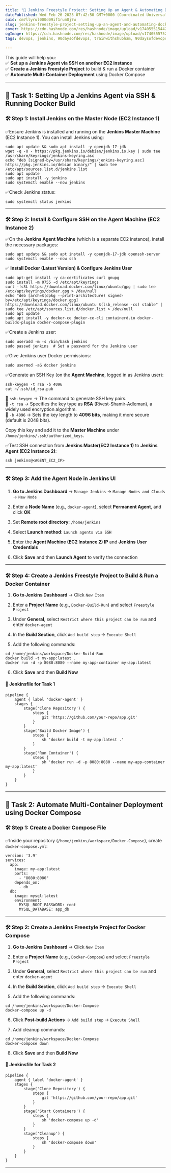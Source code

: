 ```yaml
---
title: "🚀 Jenkins Freestyle Project: Setting Up an Agent & Automating Docker Tasks"
datePublished: Wed Feb 26 2025 07:42:50 GMT+0000 (Coordinated Universal Time)
cuid: cm7llyrul000d09if1rum8j7w
slug: jenkins-freestyle-project-setting-up-an-agent-and-automating-docker-tasks
cover: https://cdn.hashnode.com/res/hashnode/image/upload/v1740555154429/dcdbea22-f1ee-4029-b37f-38235745920d.png
ogImage: https://cdn.hashnode.com/res/hashnode/image/upload/v1740555752601/11fd7f09-647f-4cb1-8018-0e85411f3190.png
tags: devops, jenkins, 90daysofdevops, trainwithshubham, 90daysofdevops-chanllenge, 90daysofdevopschallenge

---
```


This guide will help you:  
✅ **Set up a Jenkins Agent via SSH on another EC2 instance**  
✅ **Create a Jenkins Freestyle Project** to build & run a Docker container  
✅ **Automate Multi-Container Deployment** using Docker Compose

---

## 🔹 **Task 1: Setting Up a Jenkins Agent via SSH & Running Docker Build**

### 🛠 **Step 1: Install Jenkins on the Master Node (EC2 Instance 1)**

✅Ensure Jenkins is installed and running on the **Jenkins Master Machine** (EC2 Instance 1). You can install Jenkins using:

```plaintext
sudo apt update && sudo apt install -y openjdk-17-jdk
wget -q -O - https://pkg.jenkins.io/debian/jenkins.io.key | sudo tee /usr/share/keyrings/jenkins-keyring.asc
echo "deb [signed-by=/usr/share/keyrings/jenkins-keyring.asc] https://pkg.jenkins.io/debian binary/" | sudo tee /etc/apt/sources.list.d/jenkins.list
sudo apt update
sudo apt install -y jenkins
sudo systemctl enable --now jenkins
```

✅Check Jenkins status:

```plaintext
sudo systemctl status jenkins
```

---

### 🛠 **Step 2: Install & Configure SSH on the Agent Machine (EC2 Instance 2)**

✅On the **Jenkins Agent Machine** (which is a separate EC2 instance), install the necessary packages:

```plaintext
sudo apt update && sudo apt install -y openjdk-17-jdk openssh-server
sudo systemctl enable --now ssh
```

✅ **Install Docker (Latest Version) & Configure Jenkins User**

```plaintext
sudo apt-get install -y ca-certificates curl gnupg
sudo install -m 0755 -d /etc/apt/keyrings
curl -fsSL https://download.docker.com/linux/ubuntu/gpg | sudo tee /etc/apt/keyrings/docker.gpg > /dev/null
echo "deb [arch=$(dpkg --print-architecture) signed-by=/etc/apt/keyrings/docker.gpg] https://download.docker.com/linux/ubuntu $(lsb_release -cs) stable" | sudo tee /etc/apt/sources.list.d/docker.list > /dev/null
sudo apt update
sudo apt install -y docker-ce docker-ce-cli containerd.io docker-buildx-plugin docker-compose-plugin
```

✅Create a Jenkins user:

```plaintext
sudo useradd -m -s /bin/bash jenkins
sudo passwd jenkins  # Set a password for the Jenkins user
```

✅Give Jenkins user Docker permissions:

```plaintext
sudo usermod -aG docker jenkins
```

✅Generate an SSH Key (on the **Agent Machine**, logged in as Jenkins user):

```plaintext
ssh-keygen -t rsa -b 4096
cat ~/.ssh/id_rsa.pub
```

🔹 `ssh-keygen` → The command to generate SSH key pairs.  
🔹 `-t rsa` → Specifies the key type as **RSA** (Rivest-Shamir-Adleman), a widely used encryption algorithm.  
🔹 `-b 4096` → Sets the key length to **4096 bits**, making it more secure (default is 2048 bits).

Copy this key and add it to the **Master Machine** under `/home/jenkins/.ssh/authorized_keys`.

✅Test SSH connection from **Jenkins Master(EC2 Instance 1)** to **Jenkins Agent (EC2 Instance 2)**:

```plaintext
ssh jenkins@<AGENT_EC2_IP>
```

---

### 🛠 **Step 3: Add the Agent Node in Jenkins UI**

1. **Go to Jenkins Dashboard** → `Manage Jenkins` → `Manage Nodes and Clouds` → `New Node`
    
2. Enter a **Node Name** (e.g., `docker-agent`), select **Permanent Agent**, and click **OK**
    
3. Set **Remote root directory**: `/home/jenkins`
    
4. Select **Launch method**: `Launch agents via SSH`
    
5. Enter the **Agent Machine (EC2 Instance 2) IP** and **Jenkins User Credentials**
    
6. Click **Save** and then **Launch Agent** to verify the connection
    

---

### 🛠 **Step 4: Create a Jenkins Freestyle Project to Build & Run a Docker Container**

1. **Go to Jenkins Dashboard** → Click `New Item`
    
2. Enter a **Project Name** (e.g., `Docker-Build-Run`) and select `Freestyle Project`
    
3. Under **General**, select `Restrict where this project can be run` and enter `docker-agent`
    
4. In the **Build Section**, click `Add build step` → `Execute Shell`
    
5. Add the following commands:
    

```plaintext
cd /home/jenkins/workspace/Docker-Build-Run
docker build -t my-app:latest .
docker run -d -p 8080:8080 --name my-app-container my-app:latest
```

6. Click **Save** and then **Build Now**
    

#### 📜 **Jenkinsfile for Task 1**

```plaintext
pipeline {
    agent { label 'docker-agent' }
    stages {
        stage('Clone Repository') {
            steps {
                git 'https://github.com/your-repo/app.git'
            }
        }
        stage('Build Docker Image') {
            steps {
                sh 'docker build -t my-app:latest .'
            }
        }
        stage('Run Container') {
            steps {
                sh 'docker run -d -p 8080:8080 --name my-app-container my-app:latest'
            }
        }
    }
}
```

---

## 🔹 **Task 2: Automate Multi-Container Deployment using Docker Compose**

### 🛠 **Step 1: Create a Docker Compose File**

✅Inside your repository (`/home/jenkins/workspace/Docker-Compose`), create `docker-compose.yml`:

```plaintext
version: '3.9'
services:
  app:
    image: my-app:latest
    ports:
      - "8080:8080"
    depends_on:
      - db
  db:
    image: mysql:latest
    environment:
      MYSQL_ROOT_PASSWORD: root
      MYSQL_DATABASE: app_db
```

---

### 🛠 **Step 2: Create a Jenkins Freestyle Project for Docker Compose**

1. **Go to Jenkins Dashboard** → Click `New Item`
    
2. Enter a **Project Name** (e.g., `Docker-Compose`) and select `Freestyle Project`
    
3. Under **General**, select `Restrict where this project can be run` and enter `docker-agent`
    
4. In the **Build Section**, click `Add build step` → `Execute Shell`
    
5. Add the following commands:
    

```plaintext
cd /home/jenkins/workspace/Docker-Compose
docker-compose up -d
```

6. Click **Post-build Actions** → `Add build step` → `Execute Shell`
    
7. Add cleanup commands:
    

```plaintext
cd /home/jenkins/workspace/Docker-Compose
docker-compose down
```

8. Click **Save** and then **Build Now**
    

#### 📜 **Jenkinsfile for Task 2**

```plaintext
pipeline {
    agent { label 'docker-agent' }
    stages {
        stage('Clone Repository') {
            steps {
                git 'https://github.com/your-repo/app.git'
            }
        }
        stage('Start Containers') {
            steps {
                sh 'docker-compose up -d'
            }
        }
        stage('Cleanup') {
            steps {
                sh 'docker-compose down'
            }
        }
    }
}
```

---